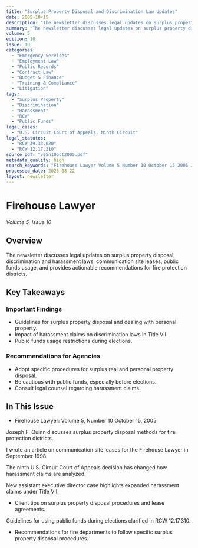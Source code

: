 ```yaml
---
title: "Surplus Property Disposal and Discrimination Law Updates"
date: 2005-10-15
description: "The newsletter discusses legal updates on surplus property disposal, discrimination and harassment laws, communication site leases, public funds usage, and provides actionable recommendations for fire protection districts."
summary: "The newsletter discusses legal updates on surplus property disposal, discrimination and harassment laws, communication site leases, public funds usage, and provides actionable recommendations for fire protection districts."
volume: 5
edition: 10
issue: 10
categories:
  - "Emergency Services"
  - "Employment Law"
  - "Public Records"
  - "Contract Law"
  - "Budget & Finance"
  - "Training & Compliance"
  - "Litigation"
tags:
  - "Surplus Property"
  - "Discrimination"
  - "Harassment"
  - "RCW"
  - "Public Funds"
legal_cases:
  - "U.S. Circuit Court of Appeals, Ninth Circuit"
legal_statutes:
  - "RCW 39.33.020"
  - "RCW 12.17.310"
source_pdf: "v05n10oct2005.pdf"
metadata_quality: high
search_keywords: "Firehouse Lawyer Volume 5 Number 10 October 15 2005 Joseph F. Quinn surplus property discrimination harassment communication site leases public funds usage legal updates recommendations..."
processed_date: 2025-08-22
layout: newsletter
---
```


# Firehouse Lawyer

*Volume 5, Issue 10*

## Overview

The newsletter discusses legal updates on surplus property disposal, discrimination and harassment laws, communication site leases, public funds usage, and provides actionable recommendations for fire protection districts.

## Key Takeaways

### Important Findings

- Guidelines for surplus property disposal and dealing with personal property.
- Impact of harassment claims on discrimination laws in Title VII.
- Public funds usage restrictions during elections.

### Recommendations for Agencies

- Adopt specific procedures for surplus real and personal property disposal.
- Be cautious with public funds, especially before elections.
- Consult legal counsel regarding harassment claims.

## In This Issue

- Firehouse Lawyer: Volume 5, Number 10
October 15, 2005

Joseph F. Quinn discusses surplus property disposal methods for fire protection districts.

I wrote an article on communication site leases for the Firehouse Lawyer in September 1998.

The ninth U.S. Circuit Court of Appeals decision has changed how harassment claims are analyzed.

New assistant executive director case highlights expanded harassment claims under Title VII.
- Client tips on surplus property disposal procedures and lease agreements.

Guidelines for using public funds during elections clarified in RCW 12.17.310.
- Recommendations for fire departments to follow specific surplus property disposal procedures.

